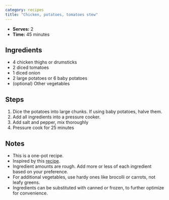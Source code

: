 ```yaml
---
category: recipes
title: "Chicken, potatoes, tomatoes stew"
---
```


- **Serves:** 2
- **Time:** 45 minutes

## Ingredients

- 4 chicken thighs or drumsticks
- 2 diced tomatoes
- 1 diced onion
- 2 large potatoes or 6 baby potatoes
- (optional) Other vegetables

## Steps

1. Dice the potatoes into large chunks. If using baby potatoes, halve them.
2. Add all ingredients into a pressure cooker.
3. Add salt and pepper, mix thoroughly
4. Pressure cook for 25 minutes

## Notes

- This is a one-pot recipe.
- Inspired by this [recipe](https://www.seriouseats.com/colombian-chicken-stew-with-potatoes-tomato-onion-recipe).
- Ingredient amounts are rough. Add more or less of each ingredient based
  on your preference.
- For additional vegetables, use hardy ones like brocolli or carrots, not leafy greens.
- Ingredients can be substituted with canned or frozen, to further optimize for
  convenience.
